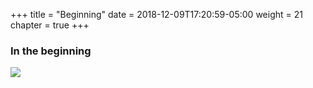 +++
title = "Beginning"
date = 2018-12-09T17:20:59-05:00
weight = 21
chapter = true
+++

### In the beginning 

![](/images/docker/app2.png)
